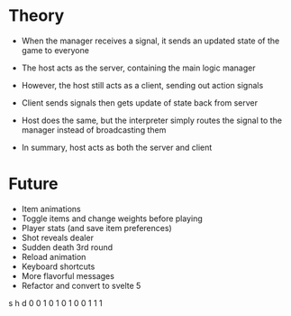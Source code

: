 # Theory

- When the manager receives a signal, it sends an updated state of the game to everyone
- The host acts as the server, containing the main logic manager
- However, the host still acts as a client, sending out action signals
- Client sends signals then gets update of state back from server
- Host does the same, but the interpreter simply routes the signal to the manager instead of broadcasting them

- In summary, host acts as both the server and client

# Future

- Item animations
- Toggle items and change weights before playing
- Player stats (and save item preferences)
- Shot reveals dealer
- Sudden death 3rd round
- Reload animation
- Keyboard shortcuts
- More flavorful messages
- Refactor and convert to svelte 5

s h d
0 0 1
0 1 0
1 0 0
1 1 1
